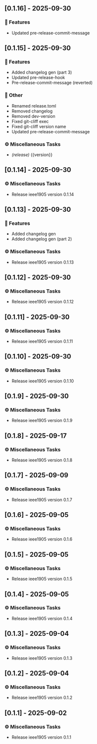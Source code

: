 ## [0.1.16] - 2025-09-30

### 🚀 Features

- Updated pre-release-commit-message
## [0.1.15] - 2025-09-30

### 🚀 Features

- Added changelog gen (part 3)
- Updated pre-release-hook
- Pre-release-commit-message (reverted)

### 💼 Other

- Renamed release.toml
- Removed changelog
- Removed dev-version
- Fixed git-cliff exec
- Fixed git-cliff version name
- Updated pre-release-commit-message

### ⚙️ Miscellaneous Tasks

- *(release)* {{version}}
## [0.1.14] - 2025-09-30

### ⚙️ Miscellaneous Tasks

- Release ieee1905 version 0.1.14
## [0.1.13] - 2025-09-30

### 🚀 Features

- Added changelog gen
- Added changelog gen (part 2)

### ⚙️ Miscellaneous Tasks

- Release ieee1905 version 0.1.13
## [0.1.12] - 2025-09-30

### ⚙️ Miscellaneous Tasks

- Release ieee1905 version 0.1.12
## [0.1.11] - 2025-09-30

### ⚙️ Miscellaneous Tasks

- Release ieee1905 version 0.1.11
## [0.1.10] - 2025-09-30

### ⚙️ Miscellaneous Tasks

- Release ieee1905 version 0.1.10
## [0.1.9] - 2025-09-30

### ⚙️ Miscellaneous Tasks

- Release ieee1905 version 0.1.9
## [0.1.8] - 2025-09-17

### ⚙️ Miscellaneous Tasks

- Release ieee1905 version 0.1.8
## [0.1.7] - 2025-09-09

### ⚙️ Miscellaneous Tasks

- Release ieee1905 version 0.1.7
## [0.1.6] - 2025-09-05

### ⚙️ Miscellaneous Tasks

- Release ieee1905 version 0.1.6
## [0.1.5] - 2025-09-05

### ⚙️ Miscellaneous Tasks

- Release ieee1905 version 0.1.5
## [0.1.4] - 2025-09-05

### ⚙️ Miscellaneous Tasks

- Release ieee1905 version 0.1.4
## [0.1.3] - 2025-09-04

### ⚙️ Miscellaneous Tasks

- Release ieee1905 version 0.1.3
## [0.1.2] - 2025-09-04

### ⚙️ Miscellaneous Tasks

- Release ieee1905 version 0.1.2
## [0.1.1] - 2025-09-02

### ⚙️ Miscellaneous Tasks

- Release ieee1905 version 0.1.1
